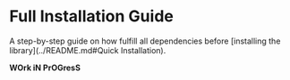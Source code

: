 # Full Installation Guide 
A step-by-step guide on how fulfill all dependencies before [installing the library](../README.md#Quick Installation).








**WOrk iN PrOGresS**